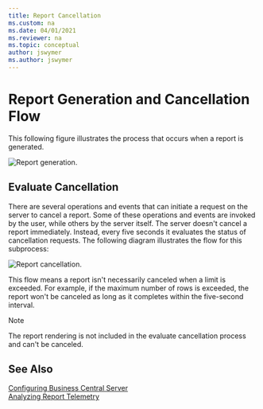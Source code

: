```yaml
---
title: Report Cancellation
ms.custom: na
ms.date: 04/01/2021
ms.reviewer: na
ms.topic: conceptual
author: jswymer
ms.author: jswymer
---
```

# Report Generation and Cancellation Flow

This following figure illustrates the process that occurs when a report is generated.

![Report generation.](../developer/media/report-generation.png "Report generation")  

## Evaluate Cancellation

There are several operations and events that can initiate a request on the server to cancel a report. Some of these operations and events are invoked by the user, while others by the server itself. The server doesn't cancel a report immediately. Instead, every five seconds it evaluates the status of cancellation requests. The following diagram illustrates the flow for this subprocess:

![Report cancellation.](../developer/media/report_cancellation.png "Report cancellation")  

This flow means a report isn't necessarily canceled when a limit is exceeded. For example, if the maximum number of rows is exceeded, the report won't be canceled as long as it completes within the five-second interval.

> [!NOTE]
> The report rendering is not included in the evaluate cancellation process and can't be canceled.

## See Also

[Configuring Business Central Server](configure-server-instance.md)  
[Analyzing Report Telemetry](telemetry-reports-trace.md)  